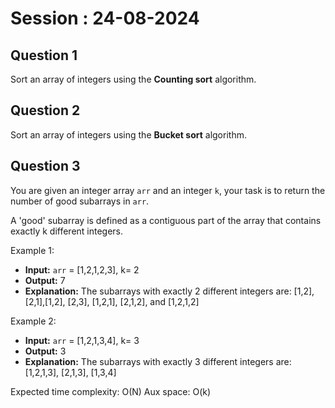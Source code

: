 # Session : 24-08-2024

## Question 1

Sort an array of integers using the **Counting sort** algorithm.

## Question 2

Sort an array of integers using the **Bucket sort** algorithm.

## Question 3

You are given an integer array `arr` and an integer `k`, your task is to return the number of good subarrays in `arr`.

A 'good' subarray is defined as a contiguous part of the array that contains exactly k different integers. 

Example 1:
* **Input:** `arr` = [1,2,1,2,3], k= 2
* **Output:** 7
* **Explanation:** The subarrays with exactly 2 different integers are: [1,2], [2,1],[1,2], [2,3], [1,2,1], [2,1,2], and [1,2,1,2]

Example 2:
* **Input:** `arr` = [1,2,1,3,4], k= 3
* **Output:** 3
* **Explanation:** The subarrays with exactly 3 different integers are: [1,2,1,3], [2,1,3], [1,3,4]

Expected time complexity: O(N)
Aux space: O(k)